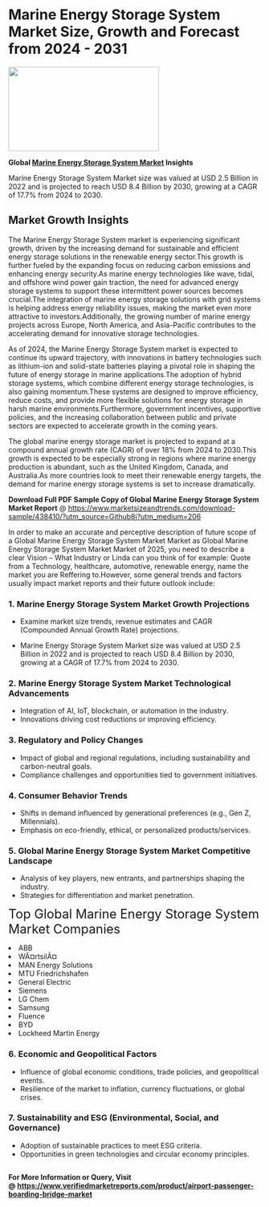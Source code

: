 <H1>Marine Energy Storage System Market Size, Growth and Forecast from 2024 - 2031</H1><img class="aligncenter size-medium wp-image-584254" src="https://thirdeyenews.in/wp-content/uploads/2024/09/Global-Market-Research-300x168.jpeg" alt="" width="300" height="168" /><p><strong>Global&nbsp;<a href="https://www.marketsizeandtrends.com/download-sample/438410/?utm_source=Github8j?utm_medium=206">Marine Energy Storage System Market</a> Insights</strong></p><p>Marine Energy Storage System Market size was valued at USD 2.5 Billion in 2022 and is projected to reach USD 8.4 Billion by 2030, growing at a CAGR of 17.7% from 2024 to 2030.</p><p><h2>Market Growth Insights</h2> <p>The Marine Energy Storage System market is experiencing significant growth, driven by the increasing demand for sustainable and efficient energy storage solutions in the renewable energy sector.This growth is further fueled by the expanding focus on reducing carbon emissions and enhancing energy security.As marine energy technologies like wave, tidal, and offshore wind power gain traction, the need for advanced energy storage systems to support these intermittent power sources becomes crucial.The integration of marine energy storage solutions with grid systems is helping address energy reliability issues, making the market even more attractive to investors.Additionally, the growing number of marine energy projects across Europe, North America, and Asia-Pacific contributes to the accelerating demand for innovative storage technologies.</p> <p>As of 2024, the Marine Energy Storage System market is expected to continue its upward trajectory, with innovations in battery technologies such as lithium-ion and solid-state batteries playing a pivotal role in shaping the future of energy storage in marine applications.The adoption of hybrid storage systems, which combine different energy storage technologies, is also gaining momentum.These systems are designed to improve efficiency, reduce costs, and provide more flexible solutions for energy storage in harsh marine environments.Furthermore, government incentives, supportive policies, and the increasing collaboration between public and private sectors are expected to accelerate growth in the coming years.</p> <p>The global marine energy storage market is projected to expand at a compound annual growth rate (CAGR) of over 18% from 2024 to 2030.This growth is expected to be especially strong in regions where marine energy production is abundant, such as the United Kingdom, Canada, and Australia.As more countries look to meet their renewable energy targets, the demand for marine energy storage systems is set to increase dramatically.</p> <p><span class=""><strong>Download Full PDF Sample Copy of Global Marine Energy Storage System Market Report</strong> @ <a href="https://www.marketsizeandtrends.com/download-sample/438410/?utm_source=Github8j?utm_medium=206" target="_blank">https://www.marketsizeandtrends.com/download-sample/438410/?utm_source=Github8j?utm_medium=206</a></span></p><p>In order to make an accurate and perceptive description of future scope of a Global&nbsp;Marine Energy Storage System Market Market as Global&nbsp;Marine Energy Storage System Market Market of 2025, you need to describe a clear Vision &ndash; What Industry or Linda can you think of for example: Quote from a Technology, healthcare, automotive, renewable energy, name the market you are Reffering to.However, some general trends and factors usually impact market reports and their future outlook include:</p><h3>1.&nbsp;<strong>Marine Energy Storage System Market Growth Projections</strong></h3><ul><li>Examine market size trends, revenue estimates and CAGR (Compounded Annual Growth Rate) projections.</li><li><p>Marine Energy Storage System Market size was valued at USD 2.5 Billion in 2022 and is projected to reach USD 8.4 Billion by 2030, growing at a CAGR of 17.7% from 2024 to 2030.</p></li></ul><h3>2.&nbsp;<strong>Marine Energy Storage System Market Technological Advancements</strong></h3><ul><li>Integration of AI, IoT, blockchain, or automation in the industry.</li><li>Innovations driving cost reductions or improving efficiency.</li></ul><h3>3.&nbsp;<strong>Regulatory and Policy Changes</strong></h3><ul><li>Impact of global and regional regulations, including sustainability and carbon-neutral goals.</li><li>Compliance challenges and opportunities tied to government initiatives.</li></ul><h3>4.&nbsp;<strong>Consumer Behavior Trends</strong></h3><ul><li>Shifts in demand influenced by generational preferences (e.g., Gen Z, Millennials).</li><li>Emphasis on eco-friendly, ethical, or personalized products/services.</li></ul><h3>5.&nbsp;<strong>Global Marine Energy Storage System Market Competitive Landscape</strong></h3><ul><li>Analysis of key players, new entrants, and partnerships shaping the industry.</li><li>Strategies for differentiation and market penetration.</li></ul><p data-pm-slice="1 1 []"><span style="color: inherit; font-family: inherit; font-size: 25px;">Top Global Marine Energy Storage System Market Companies</span></p><div class="" data-test-id=""><p><li>ABB</li><li> WÃ¤rtsilÃ¤</li><li> MAN Energy Solutions</li><li> MTU Friedrichshafen</li><li> General Electric</li><li> Siemens</li><li> LG Chem</li><li> Samsung</li><li> Fluence</li><li> BYD</li><li> Lockheed Martin Energy</li></p></div><h3>6.&nbsp;<strong>Economic and Geopolitical Factors</strong></h3><ul><li>Influence of global economic conditions, trade policies, and geopolitical events.</li><li>Resilience of the market to inflation, currency fluctuations, or global crises.</li></ul><h3>7.&nbsp;<strong>Sustainability and ESG (Environmental, Social, and Governance)</strong></h3><ul><li>Adoption of sustainable practices to meet ESG criteria.</li><li>Opportunities in green technologies and circular economy principles.</li></ul><h2><strong style="font-size: 14px;">For More Information or Query, Visit @&nbsp;</strong><a style="background-color: #ffffff; font-size: 14px;" href="https://www.marketsizeandtrends.com/report/marine-energy-storage-system-market/" target="_blank">https://www.verifiedmarketreports.com/product/airport-passenger-boarding-bridge-market</a></h2>